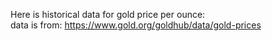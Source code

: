 Here is historical data for gold price per ounce:<br/>
data is from: https://www.gold.org/goldhub/data/gold-prices
